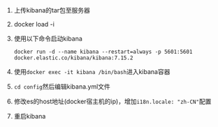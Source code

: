 1. 上传kibana的tar包至服务器

2. docker load -i

3. 使用以下命令启动kibana
   
   ```shell
   docker run -d --name kibana --restart=always -p 5601:5601 docker.elastic.co/kibana/kibana:7.15.2
   ```

4. 使用`docker exec -it kibana /bin/bash`进入kibana容器

5. `cd config`然后编辑kibana.yml文件

6. 修改es的host地址(docker宿主机的ip)，增加` i18n.locale: "zh-CN" `配置

7. 重启kibana

